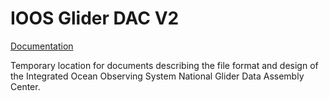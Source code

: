 IOOS Glider DAC V2
==================

[Documentation](https://github.com/kerfoot/ioosngdac/wiki)

Temporary location for documents describing the file format and design of the
Integrated Ocean Observing System National Glider Data Assembly Center.
